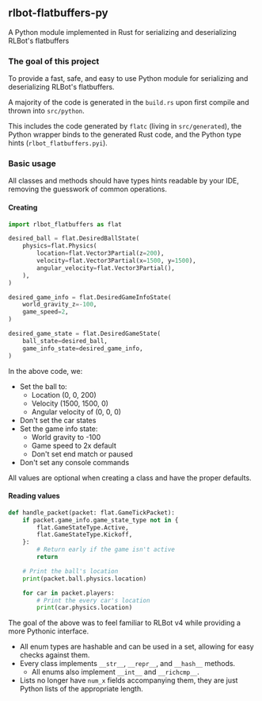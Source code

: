 ## rlbot-flatbuffers-py

A Python module implemented in Rust for serializing and deserializing RLBot's flatbuffers

### The goal of this project

To provide a fast, safe, and easy to use Python module for serializing and deserializing RLBot's flatbuffers.

A majority of the code is generated in the `build.rs` upon first compile and thrown into `src/python`.

This includes the code generated by `flatc` (living in `src/generated`), the Python wrapper binds to the generated Rust code, and the Python type hints (`rlbot_flatbuffers.pyi`).

### Basic usage

All classes and methods should have types hints readable by your IDE, removing the guesswork of common operations.

#### Creating

```python
import rlbot_flatbuffers as flat

desired_ball = flat.DesiredBallState(
    physics=flat.Physics(
        location=flat.Vector3Partial(z=200),
        velocity=flat.Vector3Partial(x=1500, y=1500),
        angular_velocity=flat.Vector3Partial(),
    ),
)

desired_game_info = flat.DesiredGameInfoState(
    world_gravity_z=-100,
    game_speed=2,
)

desired_game_state = flat.DesiredGameState(
    ball_state=desired_ball,
    game_info_state=desired_game_info,
)
```

In the above code, we:

- Set the ball to:
  - Location (0, 0, 200)
  - Velocity (1500, 1500, 0)
  - Angular velocity of (0, 0, 0)
- Don't set the car states
- Set the game info state:
  - World gravity to -100
  - Game speed to 2x default
  - Don't set end match or paused
- Don't set any console commands

All values are optional when creating a class and have the proper defaults.

#### Reading values

```python
def handle_packet(packet: flat.GameTickPacket):
    if packet.game_info.game_state_type not in {
        flat.GameStateType.Active,
        flat.GameStateType.Kickoff,
    }:
        # Return early if the game isn't active
        return

    # Print the ball's location
    print(packet.ball.physics.location)

    for car in packet.players:
        # Print the every car's location
        print(car.physics.location)
```

The goal of the above was to feel familiar to RLBot v4 while providing a more Pythonic interface.

- All enum types are hashable and can be used in a set, allowing for easy checks against them.
- Every class implements `__str__`, `__repr__`, and `__hash__` methods.
  - All enums also implement `__int__` and `__richcmp__`.
- Lists no longer have `num_x` fields accompanying them, they are just Python lists of the appropriate length.
